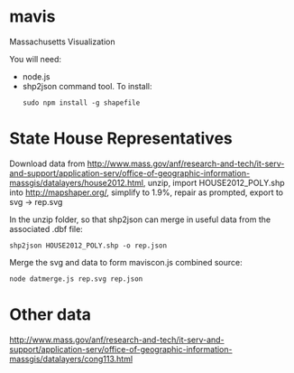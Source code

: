 # mavis
Massachusetts Visualization

You will need: 
  - node.js
  - shp2json command tool.  To install:
    ```
    sudo npm install -g shapefile
    ```

# State House Representatives

Download data from http://www.mass.gov/anf/research-and-tech/it-serv-and-support/application-serv/office-of-geographic-information-massgis/datalayers/house2012.html, unzip, import HOUSE2012_POLY.shp into http://mapshaper.org/, simplify to 1.9%, repair as prompted, export to svg -> rep.svg

In the unzip folder, so that shp2json can merge in useful data from the
associated .dbf file:
```
shp2json HOUSE2012_POLY.shp -o rep.json
```

Merge the svg and data to form maviscon.js combined source:
```
node datmerge.js rep.svg rep.json
```


# Other data

http://www.mass.gov/anf/research-and-tech/it-serv-and-support/application-serv/office-of-geographic-information-massgis/datalayers/cong113.html


